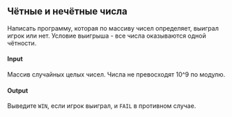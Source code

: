 ## Чётные и нечётные числа

Написать программу, которая по массиву чисел определяет, выиграл игрок или нет.
Условие выигрыша - все числа оказываются одной чётности.

#### Input
Массив случайных целых чисел. Числа не превосходят 10^9 по модулю.

#### Output
Выведите `WIN`, если игрок выиграл, и `FAIL` в противном случае.
